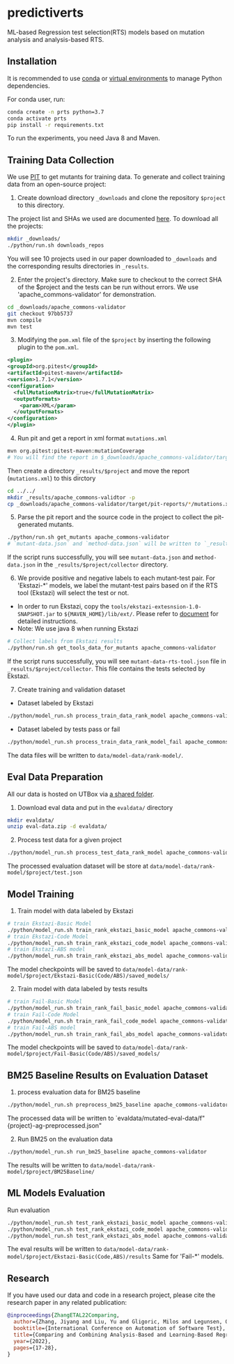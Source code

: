 # predictiverts

ML-based Regression test selection(RTS) models based on mutation analysis and analysis-based RTS.

## Installation

It is recommended to use [conda](https://docs.conda.io/en/latest/) or [virtual environments](https://realpython.com/python-virtual-environments-a-primer/) to manage Python dependencies.

For conda user, run:

```bash
conda create -n prts python=3.7
conda activate prts
pip install -r requirements.txt
```

To run the experiments, you need Java 8 and Maven.

## Training Data Collection

We use [PIT](https://pitest.org/) to get mutants for training data. To generate and collect training data from an open-source project:

1. Create download directory `_downloads` and clone the repository `$project` to this directory.

The project list and SHAs we used are documented [here](https://github.com/EngineeringSoftware/predictiverts/blob/43c65cc9bb2b7e1379e101457a734b7b2e01ad25/python/pts/main.py#L34).
To download all the projects:

```bash
mkdir _downloads/
./python/run.sh downloads_repos
```

You will see 10 projects used in our paper downloaded to `_downloads` and the corresponding results directories in `_results`.

2. Enter the project's directory. Make sure to checkout to the correct SHA of the $project and the tests can be run without errors.
   We use 'apache_commons-validator' for demonstration.

```bash
cd _downloads/apache_commons-validator
git checkout 97bb5737
mvn compile
mvn test
```

3. Modifying the `pom.xml` file of the `$project` by inserting the following plugin to the `pom.xml`.

```xml
<plugin>
<groupId>org.pitest</groupId>
<artifactId>pitest-maven</artifactId>
<version>1.7.1</version>
<configuration>
  <fullMutationMatrix>true</fullMutationMatrix>
  <outputFormats>
    <param>XML</param>
  </outputFormats>
</configuration>
</plugin>
```

4. Run pit and get a report in xml format `mutations.xml`

```bash
mvn org.pitest:pitest-maven:mutationCoverage
# You will find the report in $_downloads/apache_commons-validator/target/pit-reports/$date/mutations.xml
```

Then create a directory `_results/$project` and move the report (`mutations.xml`) to this dirctory

```bash
cd ../../
mkdir _results/apache_commons-validtor -p
cp _downloads/apache_commons-validator/target/pit-reports/*/mutations.xml _results/apache_commons-validator/
```

5. Parse the pit report and the source code in the project to collect the pit-generated mutants.

```bash
./python/run.sh get_mutants apache_commons-validator
# `mutant-data.json` and `method-data.json` will be written to `_results/apache_commons-validator/collector` directory.
```

If the script runs successfully, you will see `mutant-data.json` and `method-data.json` in the `_results/$project/collector` directory.

6. We provide positive and negative labels to each mutant-test pair. For 'Ekstazi-\*' models, we label the mutant-test pairs based on if the RTS tool (Ekstazi) will select the test or not.

- In order to run Ekstazi, copy the `tools/ekstazi-extesnsion-1.0-SNAPSHOT.jar` to `${MAVEN_HOME}/lib/ext/`. Please refer to [document](tools/xts-extension/README.md) for detailed instructions.
- Note: We use java 8 when running Ekstazi

```bash
# Collect labels from Ekstazi results
./python/run.sh get_tools_data_for_mutants apache_commons-validator
```

If the script runs successfully, you will see `mutant-data-rts-tool.json` file in `_results/$project/collector`. This file contains the tests selected by Ekstazi.

7. Create training and validation dataset

- Dataset labeled by Ekstazi

```bash
./python/model_run.sh process_train_data_rank_model apache_commons-validator
```

- Dataset labeled by tests pass or fail

```bash
./python/model_run.sh process_train_data_rank_model_fail apache_commons-validator
```

The data files will be written to `data/model-data/rank-model/`.

## Eval Data Preparation

[sec-downloads]: #data-downloads

All our data is hosted on UTBox via [a shared folder](https://utexas.box.com/s/p0uvysksey7iz0l3fxxqo3k6p6xt78ji).

1. Download eval data and put in the `evaldata/` directory

```bash
mkdir evaldata/
unzip eval-data.zip -d evaldata/
```

2. Process test data for a given project

```bash
./python/model_run.sh process_test_data_rank_model apache_commons-validator
```

The processed evaluation dataset will be store at `data/model-data/rank-model/$project/test.json`

## Model Training

1. Train model with data labeled by Ekstazi

```bash
# train Ekstazi-Basic Model
./python/model_run.sh train_rank_ekstazi_basic_model apache_commons-validator
# train Ekstazi-Code Model
./python/model_run.sh train_rank_ekstazi_code_model apache_commons-validator
# train Ekstazi-ABS model
./python/model_run.sh train_rank_ekstazi_abs_model apache_commons-validator
```

The model checkpoints will be saved to `data/model-data/rank-model/$project/Ekstazi-Basic(Code/ABS)/saved_models/`

2. Train model with data labeled by tests results

```bash
# train Fail-Basic Model
./python/model_run.sh train_rank_fail_basic_model apache_commons-validator
# train Fail-Code Model
./python/model_run.sh train_rank_fail_code_model apache_commons-validator
# train Fail-ABS model
./python/model_run.sh train_rank_fail_abs_model apache_commons-validator
```

The model checkpoints will be saved to `data/model-data/rank-model/$project/Fail-Basic(Code/ABS)/saved_models/`

## BM25 Baseline Results on Evaluation Dataset

1. process evaluation data for BM25 baseline

```bash
./python/model_run.sh preprocess_bm25_baseline apache_commons-validator
```

The processed data will be written to `evaldata/mutated-eval-data/f"{project}-ag-preprocessed.json"

2. Run BM25 on the evaluation data

```bash
./python/model_run.sh run_bm25_baseline apache_commons-validator
```

The results will be written to `data/model-data/rank-model/$project/BM25Baseline/`

## ML Models Evaluation

Run evaluation

```bash
./python/model_run.sh test_rank_ekstazi_basic_model apache_commons-validator
./python/model_run.sh test_rank_ekstazi_code_model apache_commons-validator
./python/model_run.sh test_rank_ekstazi_abs_model apache_commons-validator
```

The eval results will be written to `data/model-data/rank-model/$project/Ekstazi-Basic(Code,ABS)/results`
Same for 'Fail-\*' models.

## Research

If you have used our data and code in a research project, please cite
the research paper in any related publication:

```bibtex
@inproceedings{ZhangETAL22Comparing,
  author={Zhang, Jiyang and Liu, Yu and Gligoric, Milos and Legunsen, Owolabi and Shi, August},
  booktitle={International Conference on Automation of Software Test},
  title={Comparing and Combining Analysis-Based and Learning-Based Regression Test Selection},
  year={2022},
  pages={17-28},
}
```
